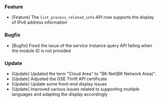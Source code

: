 ### Feature

- [Feature] The `list_process_related_info` API now supports the display of IPv6 address information

### Bugfix

- [Bugfix] Fixed the issue of the service instance query API failing when the module ID is not provided

### Update

- [Update] Updated the term "Cloud Area" to "BK-Net(BK Network Area)".
- [Update] Adjusted the GSE Thrift API certificate
- [Update] Update some front-end display issues
- [Update] Improved various issues related to supporting multiple languages and adapting the display accordingly
